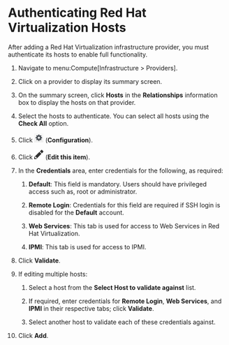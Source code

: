 # Authenticating Red Hat Virtualization Hosts

After adding a Red Hat Virtualization infrastructure provider, you must
authenticate its hosts to enable full functionality.

1.  Navigate to menu:Compute\[Infrastructure \> Providers\].

2.  Click on a provider to display its summary screen.

3.  On the summary screen, click **Hosts** in the **Relationships**
    information box to display the hosts on that provider.

4.  Select the hosts to authenticate. You can select all hosts using the
    **Check All** option.

5.  Click ![Configuration](/images/1847.png) (**Configuration**).

6.  Click ![Edit this item](/images/1851.png) (**Edit this item**).

7.  In the **Credentials** area, enter credentials for the following, as
    required:

    1.  **Default**: This field is mandatory. Users should have
        privileged access such as, root or administrator.

    2.  **Remote Login**: Credentials for this field are required if SSH
        login is disabled for the **Default** account.

    3.  **Web Services**: This tab is used for access to Web Services in
        Red Hat Virtualization.

    4.  **IPMI**: This tab is used for access to IPMI.

8.  Click **Validate**.

9.  If editing multiple hosts:

    1.  Select a host from the **Select Host to validate against** list.

    2.  If required, enter credentials for **Remote Login**, **Web
        Services**, and **IPMI** in their respective tabs; click
        **Validate**.

    3.  Select another host to validate each of these credentials
        against.

10. Click **Add**.
